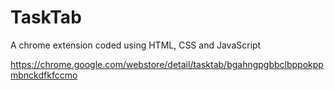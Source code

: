 # TaskTab

A chrome extension coded using HTML, CSS and JavaScript

https://chrome.google.com/webstore/detail/tasktab/bgahngpgbbclbppokppmbnckdfkfccmo

